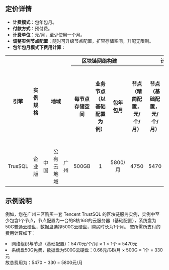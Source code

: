 ## 定价详情
- **计费模式**：包年包月。
- **付款方式**：预付费。
- **计费单位**：元/月，至少使用一个月。
- **调整实例节点配置**：随时可升级节点配置，扩容存储空间，升配无限制。
- **包年包月模式下费用计算**：
<table>
<tbody>
<tr>
<th rowspan="3" >引擎</th>
<th rowspan="3" >实例规格</th>
<th rowspan="3"  colspan="3"><center>地域</center></th>
<th  colspan="3"><center>区块链网络构建</center></th>
<th colspan="5"><center>计费项</center></th>
</tr>
<tr>
<th rowspan="2"><center>每节点存储空间</center></th>
<th rowspan="2"><center>业务节点（以基础配置为例）</center></th>
<th rowspan="2"><center>包年包月</center></th>
<th rowspan="2"><center>节点<br>（精简配置，<br>元/个/月）</center></th>
<th rowspan="2"><center>节点<br>（基础配置，<br>元/个/月）</center></th> 
<th rowspan="2"><center>节点<br>（高级配置，<br>元/个/月）</center></th> 
<th colspan="2"><center>区块链网络存储<br>费用（元/GB/月）</center></th>
</tr>
<tr>
<th><center>普通云存储</center></th> <th><center>高性能云存储</center></th>
</tr>
<tr>
<td>TrusSQL</td><td>企业版</td>
<td><center>中国</td> <td><center>公有云地域</td> <td><center>广州</td>
<td><center>500GB</td> <td><center>1</td> <td><center>5800/月</td> 
<td>
<center>4750</td> <td><center>5470</td>
<td><center>6200</td> <td><center>- </td> <td><center>0.66</td>
</tr>
</tbody></table>

## 示例说明
例如，您在广州三区购买一套 Tencent TrustSQL 的区块链服务实例，实例中至少包含1个节点，节点配置为一台的8核16G的云服务器（基础配置），系统盘为50G普通云硬盘，数据盘选择500G云硬盘，购买时长为1个月。 您所需所支付的费用计算如下：
<li>网络组织与节点（基础配置）：5470元/个/月 × 1 × 1个 = 5470元</li>
<li>系统盘50G免费，数据盘为500G云硬盘：0.66元/GB/月 × 500G × 1个 = 330元</li>
故总费用为：5470 + 330 = 5800元/月

